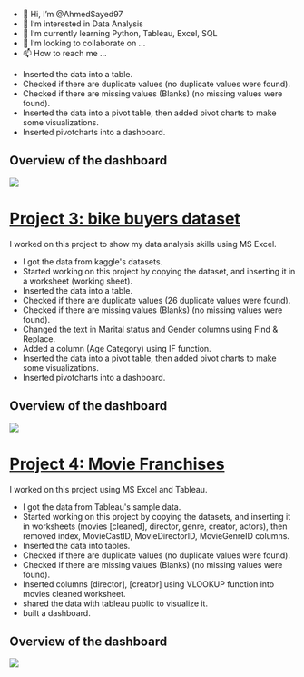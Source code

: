 - 👋 Hi, I’m @AhmedSayed97
- 👀 I’m interested in Data Analysis
- 🌱 I’m currently learning Python, Tableau, Excel, SQL
- 💞️ I’m looking to collaborate on ...
- 📫 How to reach me ...

<!---
AhmedSayed97/AhmedSayed97 is a ✨ special ✨ repository because its `README.md` (this file) appears on your GitHub profile.
You can click the Preview link to take a look at your changes.
--->
* Inserted the data into a table.
* Checked if there are duplicate values (no duplicate values were found).
* Checked if there are missing values (Blanks) (no missing values were found).
* Inserted the data into a pivot table, then added pivot charts to make some visualizations.
* Inserted pivotcharts into a dashboard.

## Overview of the dashboard
![](https://github.com/AhmedSayed97/AhmedSayed97/blob/main/pictures/Supermarket%20sales.png)




# [Project 3: bike buyers dataset](https://github.com/AhmedSayed97/AhmedSayed97/blob/main/bike_buyers.xlsx)

I worked on this project to show my data analysis skills using MS Excel.
* I got the data from kaggle's datasets.
* Started working on this project by copying the dataset, and inserting it in a worksheet (working sheet).
* Inserted the data into a table.
* Checked if there are duplicate values (26 duplicate values were found).
* Checked if there are missing values (Blanks) (no missing values were found).
* Changed the text in Marital status and Gender columns using Find & Replace.
* Added a column (Age Category) using IF function.
* Inserted the data into a pivot table, then added pivot charts to make some visualizations.
* Inserted pivotcharts into a dashboard.

## Overview of the dashboard
![](https://github.com/AhmedSayed97/AhmedSayed97/blob/main/pictures/Bike%20buyers.png)



# [Project 4: Movie Franchises](https://github.com/AhmedSayed97/AhmedSayed97/blob/main/MovieFranchises.xlsx)

I worked on this project using MS Excel and Tableau.
* I got the data from Tableau's sample data.
* Started working on this project by copying the datasets, and inserting it in worksheets (movies [cleaned], director, genre, creator, actors),
 then removed index, MovieCastID, MovieDirectorID, MovieGenreID columns.
* Inserted the data into tables.
* Checked if there are duplicate values (no duplicate values were found).
* Checked if there are missing values (Blanks) (no missing values were found).
* Inserted columns [director], [creator] using VLOOKUP function into movies cleaned worksheet.
* shared the data with tableau public to visualize it.
* built a dashboard.

## Overview of the dashboard
![](https://github.com/AhmedSayed97/AhmedSayed97/blob/main/pictures/Movie%20Franchises.png)


